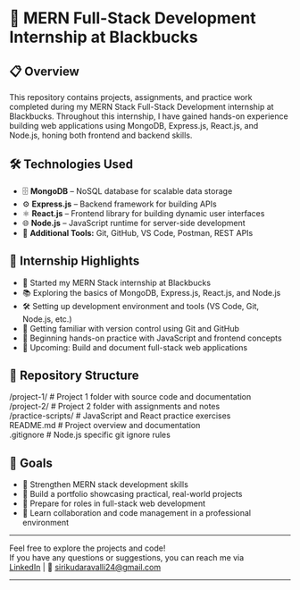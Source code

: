 # 🚀 MERN Full-Stack Development Internship at Blackbucks

## 📋 Overview
This repository contains projects, assignments, and practice work completed during my MERN Stack Full-Stack Development internship at Blackbucks. Throughout this internship, I have gained hands-on experience building web applications using MongoDB, Express.js, React.js, and Node.js, honing both frontend and backend skills.


## 🛠️ Technologies Used
- 🗄️ **MongoDB** – NoSQL database for scalable data storage  
- ⚙️ **Express.js** – Backend framework for building APIs  
- ⚛️ **React.js** – Frontend library for building dynamic user interfaces  
- 🌐 **Node.js** – JavaScript runtime for server-side development  
- 🔧 **Additional Tools:** Git, GitHub, VS Code, Postman, REST APIs  


## 🌟 Internship Highlights 
- 📅 Started my MERN Stack internship at Blackbucks  
- 📚 Exploring the basics of MongoDB, Express.js, React.js, and Node.js  
- 🛠️ Setting up development environment and tools (VS Code, Git, Node.js, etc.)  
- 🔄 Getting familiar with version control using Git and GitHub  
- 🧠 Beginning hands-on practice with JavaScript and frontend concepts  
- 🚧 Upcoming: Build and document full-stack web applications


## 📂 Repository Structure
/project-1/          # Project 1 folder with source code and documentation  
/project-2/          # Project 2 folder with assignments and notes  
/practice-scripts/   # JavaScript and React practice exercises  
README.md            # Project overview and documentation  
.gitignore           # Node.js specific git ignore rules 


## 🎯 Goals
- 💪 Strengthen MERN stack development skills  
- 📁 Build a portfolio showcasing practical, real-world projects  
- 🎯 Prepare for roles in full-stack web development  
- 🤝 Learn collaboration and code management in a professional environment  

---

Feel free to explore the projects and code!  
If you have any questions or suggestions, you can reach me via  
[LinkedIn](https://www.linkedin.com/in/saisirik/) | 📧 sirikudaravalli24@gmail.com

---

